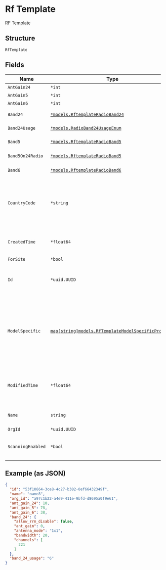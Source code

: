 
# Rf Template

RF Template

## Structure

`RfTemplate`

## Fields

| Name | Type | Tags | Description |
|  --- | --- | --- | --- |
| `AntGain24` | `*int` | Optional | - |
| `AntGain5` | `*int` | Optional | - |
| `AntGain6` | `*int` | Optional | - |
| `Band24` | [`*models.RftemplateRadioBand24`](../../doc/models/rftemplate-radio-band-24.md) | Optional | Radio Band AP settings |
| `Band24Usage` | [`*models.RadioBand24UsageEnum`](../../doc/models/radio-band-24-usage-enum.md) | Optional | enum: `24`, `5`, `6`, `auto` |
| `Band5` | [`*models.RftemplateRadioBand5`](../../doc/models/rftemplate-radio-band-5.md) | Optional | Radio Band AP settings |
| `Band5On24Radio` | [`*models.RftemplateRadioBand5`](../../doc/models/rftemplate-radio-band-5.md) | Optional | Radio Band AP settings |
| `Band6` | [`*models.RftemplateRadioBand6`](../../doc/models/rftemplate-radio-band-6.md) | Optional | Radio Band AP settings |
| `CountryCode` | `*string` | Optional | optional, country code to use. If specified, this gets applied to all sites using the RF Template |
| `CreatedTime` | `*float64` | Optional | when the object has been created, in epoch |
| `ForSite` | `*bool` | Optional | - |
| `Id` | `*uuid.UUID` | Optional | Unique ID of the object instance in the Mist Organnization |
| `ModelSpecific` | [`map[string]models.RfTemplateModelSpecificProperty`](../../doc/models/rf-template-model-specific-property.md) | Optional | overwrites for a specific model. If a band is specified, it will shadow the default. Property key is the model name (e.g. "AP63") |
| `ModifiedTime` | `*float64` | Optional | when the object has been modified for the last time, in epoch |
| `Name` | `string` | Required | The name of the RF template |
| `OrgId` | `*uuid.UUID` | Optional | - |
| `ScanningEnabled` | `*bool` | Optional | whether scanning radio is enabled |

## Example (as JSON)

```json
{
  "id": "53f10664-3ce8-4c27-b382-0ef66432349f",
  "name": "name8",
  "org_id": "a97c1b22-a4e9-411e-9bfd-d8695a0f9e61",
  "ant_gain_24": 10,
  "ant_gain_5": 78,
  "ant_gain_6": 38,
  "band_24": {
    "allow_rrm_disable": false,
    "ant_gain": 0,
    "antenna_mode": "1x1",
    "bandwidth": 20,
    "channels": [
      221
    ]
  },
  "band_24_usage": "6"
}
```

